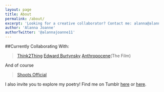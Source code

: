 ```yaml
---
layout: page
title: About 
permalink: /about/
excerpt: 'Looking for a creative collaborator? Contact me: alanna@alannajoanne.com!'
author: 'Alanna Joanne'
authorTwitter: '@alannajoanne11'
---
```


##Currently Collaborating With:

> [Think2Thing](https://twitter.com/Think2thing)
> [Edward Burtynsky](https://twitter.com/edwardburtynsky)
> [Anthropocene](https://twitter.com/anthropocene)(The Film)

And of course

>[Shoots Official](http://shootsofficial.com)


I also invite you to explore my poetry! Find me on Tumblr [here](http://alannajoanne.tumblr.com) or [here](http://seasalt-stardust-wanderlust.tumblr.com).

